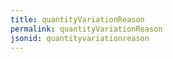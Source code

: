 ```yaml
---
title: quantityVariationReason
permalink: quantityVariationReason
jsonid: quantityvariationreason
---
```

